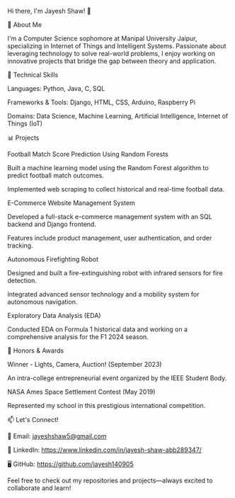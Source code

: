 Hi there, I'm Jayesh Shaw! 👋

🚀 About Me

I'm a Computer Science sophomore at Manipal University Jaipur, specializing in Internet of Things and Intelligent Systems. Passionate about leveraging technology to solve real-world problems, I enjoy working on innovative projects that bridge the gap between theory and application.

🔧 Technical Skills

Languages: Python, Java, C, SQL

Frameworks & Tools: Django, HTML, CSS, Arduino, Raspberry Pi

Domains: Data Science, Machine Learning, Artificial Intelligence, Internet of Things (IoT)

📊 Projects

Football Match Score Prediction Using Random Forests

Built a machine learning model using the Random Forest algorithm to predict football match outcomes.

Implemented web scraping to collect historical and real-time football data.

E-Commerce Website Management System

Developed a full-stack e-commerce management system with an SQL backend and Django frontend.

Features include product management, user authentication, and order tracking.

Autonomous Firefighting Robot

Designed and built a fire-extinguishing robot with infrared sensors for fire detection.

Integrated advanced sensor technology and a mobility system for autonomous navigation.

Exploratory Data Analysis (EDA)

Conducted EDA on Formula 1 historical data and working on a comprehensive analysis for the F1 2024 season.

🏅 Honors & Awards

Winner - Lights, Camera, Auction! (September 2023)

An intra-college entrepreneurial event organized by the IEEE Student Body.

NASA Ames Space Settlement Contest (May 2019)

Represented my school in this prestigious international competition.

📫 Let's Connect!

📧 Email: jayeshshaw5@gmail.com

💼 LinkedIn: https://www.linkedin.com/in/jayesh-shaw-abb289347/

🖥️ GitHub: https://github.com/jayesh140905

Feel free to check out my repositories and projects—always excited to collaborate and learn!

